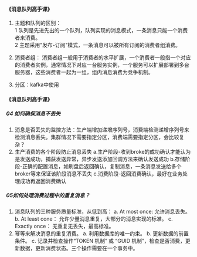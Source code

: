 #### 《消息队列高手课》
1. 主题和队列的区别：   
    1 队列是先进先出的一个队列，队列实现的消息模式，一条消息只能一个消费者来消费。   
    2 主题采用"发布-订阅"模式，一条消息可以被所有订阅的消费者组消费。

2. 消费者组：
    消费者组一般用于消费者的水平扩展，一个消费者一般指一个对应的消费者实例，通常情况下对应一台服务实例，一个服务可以扩展部署到多台服务器，这些消费者一起为一组，组内消息消费为竞争机制。

3. 分区：kafka中使用


#### 《消息队列高手课》
##### 04 如何确保消息不丢失    
1. 消息是否丢失的监控方法：生产端增加递增序列号，消费端检测递增序列号来检测消息丢失。集群情况下需要指定分区，消费端需要指定分区，会比较复杂？
2. 生产消费的各个阶段防止消息丢失
    a.生产阶段-收到broke的成功确认才能认为是发送成功，捕获发送异常，异步发送添加回调方法来确认发送成功
    b.存储阶段-正确的配置消息，如刷盘后返回确认，复制消息，一条消息发送给多个broker等来保证该阶段消息不丢失
    c.消费阶段-返回消费确认，最好在业务处理成功再返回消费确认

##### 05如何处理消费过程中的重复消息？
1. 消息队列的三种服务质量标准，从低到高：
    a. At most once: 允许消息丢失。
    b. At least cone： 允许少量消息重复，大部分的消息实现的标准。
    c. Exactly once： 无重复无丢失，最高标准。
2. 幂等来解决消息的重复消费。
    a. 利用数据库的唯一约束。
    b. 更新数据的前置条件。
    c. 记录并检查操作“TOKEN 机制” 或 “GUID 机制”，检查是否消费，更新数据，更新消费状态。三个操作需要在一个事务中。

